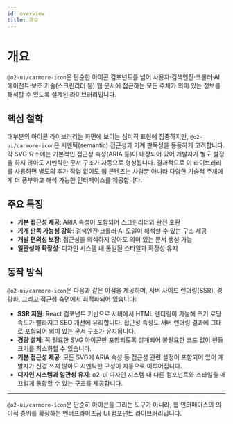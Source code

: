 ```yaml
---
id: overview
title: 개요
---
```


# 개요

`@o2-ui/carmore-icon`은 단순한 아이콘 컴포넌트를 넘어 사용자·검색엔진·크롤러·AI 에이전트·보조 기술(스크린리더 등) 웹 문서에 접근하는 모든 주체가 의미 있는 정보를 해석할 수 있도록 설계된 라이브러리입니다.

## 핵심 철학

대부분의 아이콘 라이브러리는 화면에 보이는 심미적 표현에 집중하지만, `@o2-ui/carmore-icon`은 시멘틱(semantic) 접근성과 기계 판독성을 동등하게 고려합니다. 각 SVG 요소에는 기본적인 접근성 속성(ARIA 등)이 내장되어 있어 개발자가 별도 설정을 하지 않아도 시멘틱한 문서 구조가 자동으로 형성됩니다. 결과적으로 이 라이브러리를 사용하면 별도의 추가 작업 없이도 웹 콘텐츠는 사람뿐 아니라 다양한 기술적 주체에게 더 풍부하고 해석 가능한 인터페이스를 제공합니다.

## 주요 특징

- **기본 접근성 제공**: ARIA 속성이 포함되어 스크린리더와 완전 호환
- **기계 판독 가능성 강화**: 검색엔진·크롤러·AI 모델이 해석할 수 있는 구조 제공
- **개발 편의성 보장**: 접근성을 의식하지 않아도 의미 있는 문서 생성 가능
- **일관성과 확장성**: 디자인 시스템 내 통일된 스타일과 확장성 유지

## 동작 방식

`@o2-ui/carmore-icon`은 다음과 같은 이점을 제공하며, 서버 사이드 렌더링(SSR), 경량화, 그리고 접근성 측면에서 최적화되어 있습니다:

- **SSR 지원**: React 컴포넌트 기반으로 서버에서 HTML 렌더링이 가능해 초기 로딩 속도가 빨라지고 SEO 개선에 유리합니다. 접근성 속성도 서버 렌더링 결과에 그대로 포함되어 의미 있는 문서 구조가 유지됩니다.
- **경량 설계**: 꼭 필요한 SVG 아이콘만 포함되도록 설계되어 불필요한 코드 없이 번들 크기를 최소화할 수 있습니다.
- **기본 접근성 제공**: 모든 SVG에 ARIA 속성 등 접근성 관련 설정이 포함되어 있어 개발자가 신경 쓰지 않아도 시멘틱한 구성이 자동으로 이루어집니다.
- **디자인 시스템과 일관성 유지**: o2-ui 디자인 시스템 내 다른 컴포넌트와 스타일을 매끄럽게 통합할 수 있는 구조를 제공합니다.

---

`@o2-ui/carmore-icon`은 단순히 아이콘을 그리는 도구가 아니라, 웹 인터페이스의 의미적 층위를 확장하는 엔터프라이즈급 UI 컴포넌트 라이브러리입니다.
